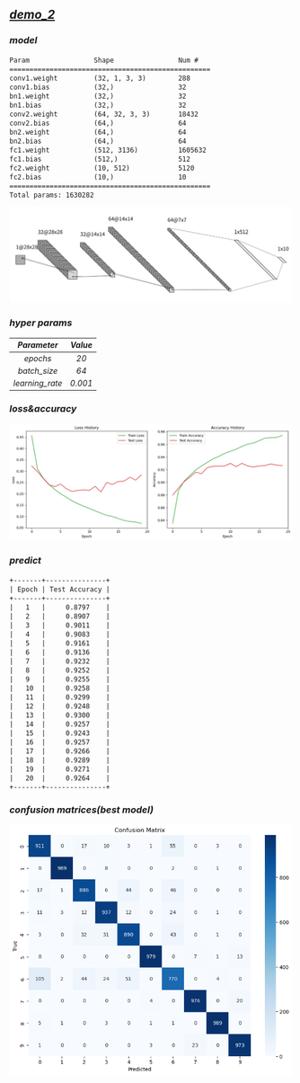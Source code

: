 ## *[demo_2](./demo.ipynb)*

### *model*
```
Param                Shape                Num #     
==================================================
conv1.weight         (32, 1, 3, 3)        288       
conv1.bias           (32,)                32        
bn1.weight           (32,)                32        
bn1.bias             (32,)                32        
conv2.weight         (64, 32, 3, 3)       18432     
conv2.bias           (64,)                64        
bn2.weight           (64,)                64        
bn2.bias             (64,)                64        
fc1.weight           (512, 3136)          1605632   
fc1.bias             (512,)               512       
fc2.weight           (10, 512)            5120      
fc2.bias             (10,)                10        
==================================================
Total params: 1630282
```
![](./img/1.png) 

### *hyper params*
|   *Parameter*   | *Value*  |
| :-------------: | :------: |
|    *epochs*     |   *20*   |
|  *batch_size*   |   *64*   |
| *learning_rate* |  *0.001* |

### *loss&accuracy*
![](./img/2.png) 


### *predict*
```
+-------+---------------+
| Epoch | Test Accuracy |
+-------+---------------+
|   1   |     0.8797    |
|   2   |     0.8907    |
|   3   |     0.9011    |
|   4   |     0.9083    |
|   5   |     0.9161    |
|   6   |     0.9136    |
|   7   |     0.9232    |
|   8   |     0.9252    |
|   9   |     0.9255    |
|   10  |     0.9258    |
|   11  |     0.9299    |
|   12  |     0.9248    |
|   13  |     0.9300    |
|   14  |     0.9257    |
|   15  |     0.9243    |
|   16  |     0.9257    |
|   17  |     0.9266    |
|   18  |     0.9289    |
|   19  |     0.9271    |
|   20  |     0.9264    |
+-------+---------------+
```

### *confusion matrices(best model)*
![](./img/3.png)

